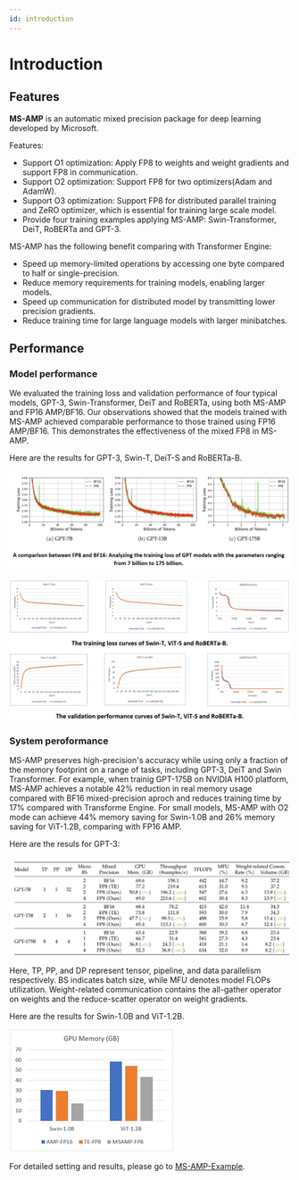 ```yaml
---
id: introduction
---
```


# Introduction

## Features

__MS-AMP__ is an automatic mixed precision package for deep learning developed by Microsoft.

Features:

* Support O1 optimization: Apply FP8 to weights and weight gradients and support FP8 in communication.
* Support O2 optimization: Support FP8 for two optimizers(Adam and AdamW).
* Support O3 optimization: Support FP8 for distributed parallel training and ZeRO optimizer, which is essential for training large scale model.
* Provide four training examples applying MS-AMP: Swin-Transformer, DeiT, RoBERTa and GPT-3.

MS-AMP has the following benefit comparing with Transformer Engine:

* Speed up memory-limited operations by accessing one byte compared to half or single-precision.
* Reduce memory requirements for training models, enabling larger models.
* Speed up communication for distributed model by transmitting lower precision gradients.
* Reduce training time for large language models with larger minibatches.

## Performance

### Model performance

We evaluated the training loss and validation performance of four typical models, GPT-3, Swin-Transformer, DeiT and RoBERTa, using both MS-AMP and FP16 AMP/BF16. Our observations showed that the models trained with MS-AMP achieved comparable performance to those trained using FP16 AMP/BF16. This demonstrates the effectiveness of the mixed FP8 in MS-AMP.

Here are the results for GPT-3, Swin-T, DeiT-S and RoBERTa-B.

![image](./assets/gpt-loss.png)

![image](./assets/performance.png)

### System peroformance

MS-AMP preserves high-precision's accuracy while using only a fraction of the memory footprint on a range of tasks, including GPT-3, DeiT and Swin Transformer. For example, when trainig GPT-175B on NVIDIA H100 platform, MS-AMP achieves a notable 42% reduction in real memory usage compared with BF16 mixed-precision aproch and reduces training time by 17% compared with Transforme Engine. For small models, MS-AMP with O2 mode can achieve 44% memory saving for Swin-1.0B and 26% memory saving for ViT-1.2B, comparing with FP16 AMP.

Here are the resuls for GPT-3:

![Image](./assets/gpt-performance.png)

Here, TP, PP, and DP represent tensor, pipeline, and data parallelism respectively. BS indicates batch size, while MFU denotes model FLOPs utilization. Weight-related communication contains the all-gather operator on weights and the reduce-scatter operator on weight gradients.

Here are the results for Swin-1.0B and ViT-1.2B.

![Image](./assets/gpu-memory.png)

For detailed setting and results, please go to [MS-AMP-Example](https://github.com/Azure/MS-AMP-Examples).

